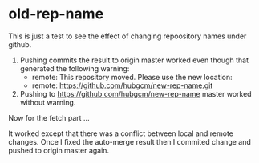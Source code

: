 # old-rep-name

This is just a test to see the effect of changing repoository names under github.

1. Pushing commits the result to origin master worked even though that generated the following warning:
	- remote: This repository moved. Please use the new location:
	- remote:   https://github.com/hubgcm/new-rep-name.git
2. Pushing to https://github.com/hubgcm/new-rep-name master worked without warning.

Now for the fetch part ...

It worked except that there was a conflict between local and remote changes. Once I fixed the auto-merge result then I commited change and pushed to origin master again.

